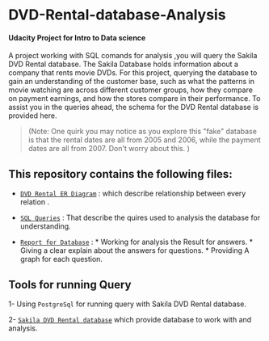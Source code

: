 # DVD-Rental-database-Analysis
#### Udacity Project for Intro to Data science


A project working with SQL comands for analysis ,you will query the Sakila DVD Rental database. 
The Sakila Database holds information about a company that rents movie DVDs. For this project, querying the database to gain an understanding of the customer base, such as what the patterns in movie watching are across different customer groups, how they compare on payment earnings, and how the stores compare in their performance. 
To assist you in the queries ahead, the schema for the DVD Rental database is provided here.
> 
> (Note: One quirk you may notice as you explore this "fake" database is that the rental dates are all from 2005 and 2006, while the payment dates are all from 2007. Don't worry about this. )
>


## This repository contains the following files:
 
 
 * [`DVD Rental ER Diagram`](https://github.com/hagar912/DVD-Rental-database-Analysis/blob/master/dvd-rental-erd-2.png) :
 which describe relationship between every relation .
 
 * [`SQL Queries`](https://github.com/hagar912/DVD-Rental-database-Analysis/blob/master/quires.txt) :
       That describe the quires used to analysis the database for understanding.
 
 * [`Report for Database`](https://github.com/hagar912/DVD-Rental-database-Analysis/blob/master/report.pdf) :
       * Working for analysis the Result for answers.
       * Giving a clear explain about the answers for questions.
       * Providing A graph for each question.
 
 
 
 ## Tools for running Query 
 
 1- Using `PostgreSql` for running query with Sakila DVD Rental database.
 
 2- [`Sakila DVD Rental database`](https://www.postgresqltutorial.com/postgresql-sample-database/) which provide database to work with and analysis.
